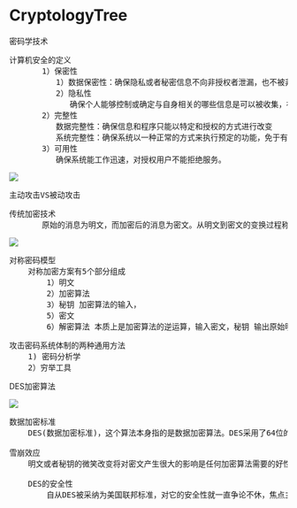 # CryptologyTree
密码学技术

<pre>
计算机安全的定义
       1）保密性
          1）数据保密性：确保隐私或者秘密信息不向非授权者泄漏，也不被非授权者所使用
          2）隐私性
             确保个人能够控制或确定与自身相关的哪些信息是可以被收集，被保存的，这些信息可以由谁来公开以及向谁公开
       2）完整性
          数据完整性：确保信息和程序只能以特定和授权的方式进行改变
          系统完整性：确保系统以一种正常的方式来执行预定的功能，免于有意或者无意的非授权操纵
       3）可用性
          确保系统能工作迅速，对授权用户不能拒绝服务。
</pre>

![](https://i.imgur.com/QIeKX6a.png)

<pre>
主动攻击VS被动攻击
</pre>

<pre>
传统加密技术
       原始的消息为明文，而加密后的消息为密文。从明文到密文的变换过程称为加密；从密文到明文的变换过程称为解密。研究各种加密方案的领域称为密码学。这样的加密方案称为密码体制或者密码。
</pre>

![](https://i.imgur.com/4Steth4.png)

<pre>
对称密码模型
    对称加密方案有5个部分组成
        1）明文
        2）加密算法
        3）秘钥 加密算法的输入，
        5）密文
        6）解密算法 本质上是加密算法的逆运算，输入密文，秘钥 输出原始明文
</pre>

<pre>
攻击密码系统体制的两种通用方法
    1) 密码分析学
    2）穷举工具
</pre>

DES加密算法

![](https://i.imgur.com/zZ7fH6Q.png)

<pre>
数据加密标准
    DES(数据加密标准)，这个算法本身指的是数据加密算法。DES采用了64位的分组长度和56位的秘钥长度。它将64位的输入经过一系列变换得到64位的输出。解密则使用了相同的步骤和相同的秘钥。

雪崩效应
    明文或者秘钥的微笑改变将对密文产生很大的影响是任何加密算法需要的好性质。特别地，明文或秘钥的某一位发生变化导致密文的很多位发生变换，这被称为雪崩效应。如果变化很小，可能会给分析者提供缩小搜索秘钥或明文空间的渠道。

    DES的安全性
        自从DES被采纳为美国联邦标准，对它的安全性就一直争论不休，焦点主要集中于秘钥长度和算法本身的性质。
</pre>